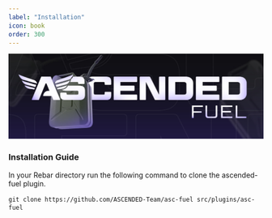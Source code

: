 ```yaml
---
label: "Installation"
icon: book
order: 300
---
```


![](/static/Fuel.jpg)

### Installation Guide

In your Rebar directory run the following command to clone the ascended-fuel plugin.

```shell
git clone https://github.com/ASCENDED-Team/asc-fuel src/plugins/asc-fuel
```
